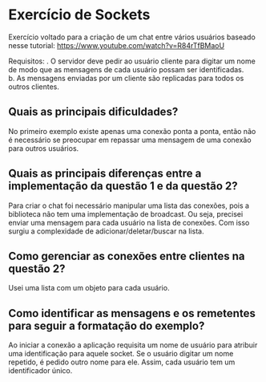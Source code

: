 # Exercício de Sockets  
  
Exercício voltado para a criação de um chat entre vários usuários baseado nesse tutorial: https://www.youtube.com/watch?v=R84rTfBMaoU

Requisitos:
. O servidor deve pedir ao usuário cliente para digitar um nome de modo que as mensagens de cada usuário possam ser identificadas.  
b. As mensagens enviadas por um cliente são replicadas para todos os outros clientes.  

## Quais as principais dificuldades?  
No primeiro exemplo existe apenas uma conexão ponta a ponta, então não é necessário se preocupar em repassar uma mensagem de uma conexão para outros usuários.  

## Quais as principais diferenças entre a implementação da questão 1 e da questão 2?  
Para criar o chat foi necessário manipular uma lista das conexões, pois a biblioteca não tem uma implementação de broadcast. Ou seja, precisei enviar uma mensagem para cada usuário na lista de conexões.
Com isso surgiu a complexidade de adicionar/deletar/buscar na lista.

## Como gerenciar as conexões entre clientes na questão 2?  
Usei uma lista com um objeto para cada usuário.  

## Como identificar as mensagens e os remetentes para seguir a formatação do exemplo?  
Ao iniciar a conexão a aplicação requisita um nome de usuário para atribuir uma identificação para aquele socket. Se o usuário digitar um nome repetido, é pedido outro nome para ele. Assim, cada usuário tem um identificador único.
